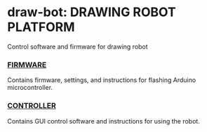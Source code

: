 # draw-bot: DRAWING ROBOT PLATFORM
Control software and firmware for drawing robot

### [FIRMWARE](FIRMWARE)
Contains firmware, settings, and instructions for flashing Arduino microcontroller.

### [CONTROLLER](CONTROLLER)
Contains GUI control software and instructions for using the robot.
